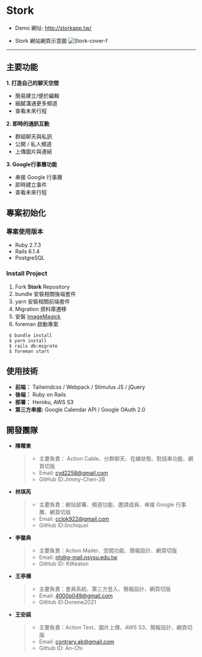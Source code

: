 **Stork**
===

- Demo 網址: http://storkapp.tw/  

- Stork 網站網頁示意圖
![Stork-cover-f](https://user-images.githubusercontent.com/15827441/135775580-29d2f6af-a84e-4385-b4cd-55d0e7122911.png)


---

## **主要功能**

**1. 打造自己的聊天空間**
  - 簡易建立/便於編輯
  - 細膩溝通更多頻道
  - 查看未來行程


**2. 即時的通訊互動**
  - 群組聊天與私訊
  - 公開 / 私人頻道
  - 上傳圖片與連結


**3. Google行事曆功能**
  - 串接 Google 行事曆
  - 即時建立事件
  - 查看未來行程



## **專案初始化**

### **專案使用版本**
- Ruby 2.7.3
- Rails 6.1.4
- PostgreSQL

### **Install Project**
1. Fork **Stork** Repository
2. bundle 安裝相關後端套件
3. yarn  安裝相關前端套件
4. Migration 資料庫遷移
5. 安裝 [ImageMagick](https://imagemagick.org/script/download.php)
6. foreman 啟動專案

```console
 $ bundle install
 $ yarn install
 $ rails db:migrate
 $ foreman start
```


## **使用技術**
- **前端：** Tailwindcss /  Webpack / Stimulus JS / jQuery
- **後端：** Ruby on Rails
- **部署：** Heroku, AWS S3
- **第三方串接:** Google Calendar API / Google OAuth 2.0 



## **開發團隊**

- **陳曜東**
  >+ 主要負責： Action Cable、分群聊天、在線狀態、對話串功能、網頁切版
  >+ Email: cyd2258@gmail.com
  >+ GitHub ID:Jimmy-Chen-2B

- **林琪芮**
  >+ 主要負責：網站部署、頻道功能、邀請成員、串接 Google 行事曆、網頁切版
  >+ Email: cclok922@gmail.com
  >+ GitHub ID:linchiquei

- **李徽典**
  >+ 主要負責：Action Mailer、空間功能、簡報設計、網頁切版
  >+ Email: nh@g-mail.nsysu.edu.tw
  >+ GitHub ID: KtKeaton

- **王亭樺**
  >+ 主要負責：會員系統、第三方登入、簡報設計、網頁切版
  >+ Email: 4000p049@gmail.com
  >+ GitHub ID:Doreme2021

- **王安祺**
  >+ 主要負責：Action Text、圖片上傳、AWS S3、簡報設計、網頁切版
  >+ Email: contrary.ak@gmail.com
  >+ Github ID: An-Chi
